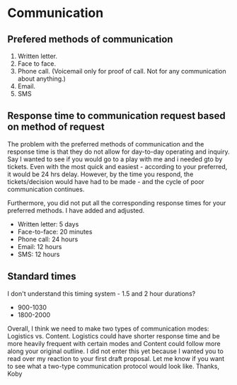 Communication
=============

## Prefered methods of communication

1. Written letter.
1. Face to face.
1. Phone call. (Voicemail only for proof of call. Not for any communication about anything.)
1. Email.
2. SMS

## Response time to communication request based on method of request
The problem with the preferred methods of communication and the response time is that they do not allow for day-to-day operating and inquiry. Say I wanted to see if you would go to a play with me and i needed gto by tickets. Even with the most quick and easiest - according to your preferred, it would be 24 hrs delay. However, by the time you respond, the tickets/decision would have had to be made - and the cycle of poor communication continues. 

Furthermore, you did not put all the corresponding response times for your preferred methods. I have added and adjusted. 

* Written letter: 5 days
* Face-to-face: 20 minutes
* Phone call: 24 hours
* Email: 12 hours
* SMS: 12 hours

## Standard times

I don't understand this timing system - 1.5 and 2 hour durations?
* 900-1030
* 1800-2000

Overall, I think we need to make two types of communication modes: Logistics vs. Content. Logistics could have shorter response time and be more heavily frequent with certain modes and Content could follow more along your original outline. I did not enter this yet because I wanted you to read over my reaction to your first draft proposal. Let me know if you want to see what a two-type communication protocol would look like. Thanks, Koby
